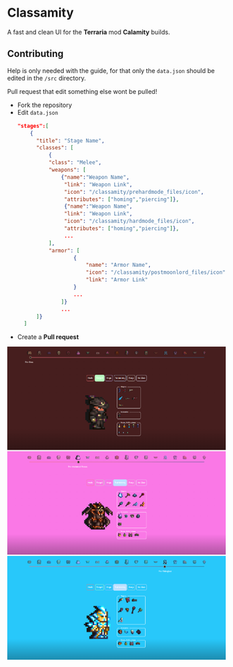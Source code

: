 # Classamity

A fast and clean UI for the **Terraria** mod **Calamity** builds.

## Contributing
Help is only needed with the guide, for that only the `data.json` should be edited in the `/src` directory.

Pull request that edit something else wont be pulled!

- Fork the repository
- Edit `data.json`
  ```json
  "stages":[
      {
        "title": "Stage Name",
        "classes": [
            {
            "class": "Melee",
            "weapons": [
                {"name":"Weapon Name",
                 "link": "Weapon Link",
                 "icon": "/classamity/prehardmode_files/icon",
                 "attributes": ["homing","piercing"]},
                 {"name":"Weapon Name",
                 "link": "Weapon Link",
                 "icon": "/classamity/hardmode_files/icon",
                 "attributes": ["homing","piercing"]},
                 ...
            ],
            "armor": [
                    {
                        "name": "Armor Name",
                        "icon": "/classamity/postmoonlord_files/icon",
                        "link": "Armor Link"
                    }
                    ...
                ]}
                ...
        ]}
    ]
  ```
- Create a **Pull request**

![](./screenshots/screenshot.png)
![](./screenshots/screenshot1.png)
![](./screenshots/screenshot2.png)
